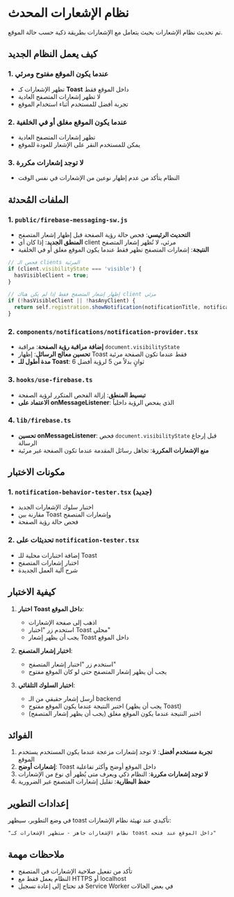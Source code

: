 # نظام الإشعارات المحدث

تم تحديث نظام الإشعارات بحيث يتعامل مع الإشعارات بطريقة ذكية حسب حالة الموقع.

## كيف يعمل النظام الجديد

### 1. عندما يكون الموقع مفتوح ومرئي
- تظهر الإشعارات كـ **Toast** داخل الموقع فقط
- لا تظهر إشعارات المتصفح العادية
- تجربة أفضل للمستخدم أثناء استخدام الموقع

### 2. عندما يكون الموقع مغلق أو في الخلفية
- تظهر إشعارات المتصفح العادية
- يمكن للمستخدم النقر على الإشعار للعودة للموقع

### 3. لا توجد إشعارات مكررة
- النظام يتأكد من عدم إظهار نوعين من الإشعارات في نفس الوقت

## الملفات المُحدثة

### 1. `public/firebase-messaging-sw.js`
- **التحديث الرئيسي**: فحص حالة رؤية الصفحة قبل إظهار إشعار المتصفح
- **المنطق الجديد**: إذا كان أي client مرئي، لا تُظهر إشعار المتصفح
- **النتيجة**: إشعارات المتصفح تظهر فقط عندما يكون الموقع مغلق أو في الخلفية

```javascript
// فحص الـ clients المرئية
if (client.visibilityState === 'visible') {
  hasVisibleClient = true;
}

// إظهار إشعار المتصفح فقط إذا لم يكن هناك client مرئي
if (!hasVisibleClient || !hasAnyClient) {
  return self.registration.showNotification(notificationTitle, notificationOptions);
}
```

### 2. `components/notifications/notification-provider.tsx`
- **إضافة مراقبة رؤية الصفحة**: مراقبة `document.visibilityState`
- **تحسين معالج الرسائل**: إظهار Toast فقط عندما تكون الصفحة مرئية
- **مدة أطول للـ Toast**: 6 ثوانٍ بدلاً من 5 لرؤية أفضل

### 3. `hooks/use-firebase.ts`
- **تبسيط المنطق**: إزالة الفحص المتكرر لرؤية الصفحة
- **الاعتماد على onMessageListener**: الذي يفحص الرؤية داخلياً

### 4. `lib/firebase.ts`
- **تحسين onMessageListener**: فحص `document.visibilityState` قبل إرجاع الرسالة
- **منع الإشعارات المكررة**: تجاهل رسائل المقدمة عندما تكون الصفحة غير مرئية

## مكونات الاختبار

### 1. `notification-behavior-tester.tsx` (جديد)
- اختبار سلوك الإشعارات الجديد
- مقارنة بين Toast وإشعارات المتصفح
- فحص حالة رؤية الصفحة

### 2. تحديثات على `notification-tester.tsx`
- إضافة اختبارات محلية للـ Toast
- اختبار إشعارات المتصفح
- شرح آلية العمل الجديدة

## كيفية الاختبار

1. **اختبار Toast داخل الموقع**:
   - اذهب إلى صفحة الإشعارات
   - استخدم زر "اختبار Toast محلي"
   - يجب أن يظهر إشعار Toast داخل الموقع

2. **اختبار إشعار المتصفح**:
   - استخدم زر "اختبار إشعار المتصفح"
   - يجب أن يظهر إشعار المتصفح حتى لو كان الموقع مفتوح

3. **اختبار السلوك التلقائي**:
   - أرسل إشعار حقيقي من الـ backend
   - اختبر النتيجة عندما يكون الموقع مفتوح (يجب أن يظهر Toast)
   - اختبر النتيجة عندما يكون الموقع مغلق (يجب أن يظهر إشعار المتصفح)

## الفوائد

1. **تجربة مستخدم أفضل**: لا توجد إشعارات مزعجة عندما يكون المستخدم يستخدم الموقع
2. **إشعارات أوضح**: Toast داخل الموقع أوضح وأكثر تفاعلية
3. **لا توجد إشعارات مكررة**: النظام ذكي ويعرف متى يُظهر أي نوع من الإشعارات
4. **حفظ البطارية**: تقليل إشعارات المتصفح غير الضرورية

## إعدادات التطوير

في وضع التطوير، سيظهر toast تأكيدي عند تهيئة نظام الإشعارات:
```
"نظام الإشعارات جاهز - ستظهر الإشعارات كـ toast داخل الموقع عند فتحه"
```

## ملاحظات مهمة

- تأكد من تفعيل صلاحية الإشعارات في المتصفح
- النظام يعمل فقط مع HTTPS أو localhost
- قد تحتاج إلى إعادة تسجيل Service Worker في بعض الحالات
